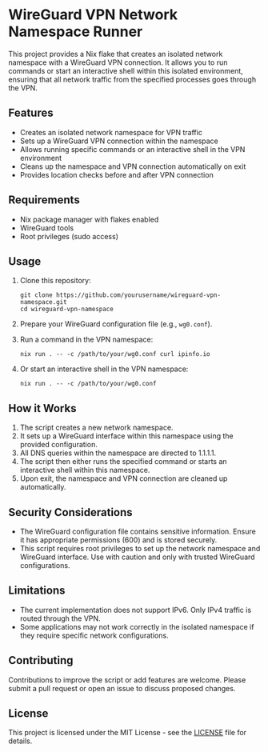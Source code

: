 # WireGuard VPN Network Namespace Runner

This project provides a Nix flake that creates an isolated network namespace with a WireGuard VPN connection. It allows you to run commands or start an interactive shell within this isolated environment, ensuring that all network traffic from the specified processes goes through the VPN.

## Features

- Creates an isolated network namespace for VPN traffic
- Sets up a WireGuard VPN connection within the namespace
- Allows running specific commands or an interactive shell in the VPN environment
- Cleans up the namespace and VPN connection automatically on exit
- Provides location checks before and after VPN connection

## Requirements

- Nix package manager with flakes enabled
- WireGuard tools
- Root privileges (sudo access)

## Usage

1. Clone this repository:
   ```
   git clone https://github.com/yourusername/wireguard-vpn-namespace.git
   cd wireguard-vpn-namespace
   ```

2. Prepare your WireGuard configuration file (e.g., `wg0.conf`).

3. Run a command in the VPN namespace:
   ```
   nix run . -- -c /path/to/your/wg0.conf curl ipinfo.io
   ```

4. Or start an interactive shell in the VPN namespace:
   ```
   nix run . -- -c /path/to/your/wg0.conf
   ```

## How it Works

1. The script creates a new network namespace.
2. It sets up a WireGuard interface within this namespace using the provided configuration.
3. All DNS queries within the namespace are directed to 1.1.1.1.
4. The script then either runs the specified command or starts an interactive shell within this namespace.
5. Upon exit, the namespace and VPN connection are cleaned up automatically.

## Security Considerations

- The WireGuard configuration file contains sensitive information. Ensure it has appropriate permissions (600) and is stored securely.
- This script requires root privileges to set up the network namespace and WireGuard interface. Use with caution and only with trusted WireGuard configurations.

## Limitations

- The current implementation does not support IPv6. Only IPv4 traffic is routed through the VPN.
- Some applications may not work correctly in the isolated namespace if they require specific network configurations.

## Contributing

Contributions to improve the script or add features are welcome. Please submit a pull request or open an issue to discuss proposed changes.

## License

This project is licensed under the MIT License - see the [LICENSE](LICENSE) file for details.